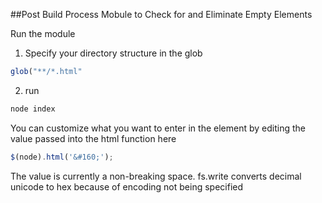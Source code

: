 ##Post Build Process Mobule to Check for and Eliminate Empty Elements

Run the module
1) Specify your directory structure in the glob
```js
glob("**/*.html"
```
2) run
```js
node index
```

You can customize what you want to enter in the element by editing the value passed into the html function here
```js
$(node).html('&#160;');
```
The value is currently a non-breaking space.
fs.write converts decimal unicode to hex because of encoding not being specified
